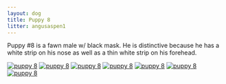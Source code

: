 ```yaml
---
layout: dog
title: Puppy 8
litter: angusaspen1
---
```


Puppy #8 is a fawn male w/ black mask. He is distinctive because he has a white strip on his nose as well as a thin white strip on his forehead.

[![puppy 8](http://farm4.staticflickr.com/3861/14799136758_7178f2618d_z_d.jpg)](https://www.flickr.com/photos/126812864@N04/14799136758/in/set-72157646673750452)
[![puppy 8](http://farm4.staticflickr.com/3886/14799150078_8bbba2cc77_z_d.jpg)](https://www.flickr.com/photos/126812864@N04/14799150078/in/set-72157646673750452)
[![puppy 8](http://farm6.staticflickr.com/5564/14982629501_c5c477e77c_z_d.jpg)](https://www.flickr.com/photos/126812864@N04/14982629501/in/set-72157646673750452)
[![puppy 8](http://farm6.staticflickr.com/5571/14799162408_27f97d055d_z_d.jpg)](https://www.flickr.com/photos/126812864@N04/14799162408/in/set-72157646673750452)
[![puppy 8](http://farm4.staticflickr.com/3860/14799235637_cd022ee6ea_z_d.jpg)](https://www.flickr.com/photos/126812864@N04/14799235637/in/set-72157646673750452)
[![puppy 8](http://farm4.staticflickr.com/3859/14985435432_d441d79096_z_d.jpg)](https://www.flickr.com/photos/126812864@N04/14985435432/in/set-72157646673750452)
[![puppy 8](http://farm6.staticflickr.com/5551/14962639156_c33ca6ab48_z_d.jpg)](https://www.flickr.com/photos/126812864@N04/14962639156/in/set-72157646673750452)
